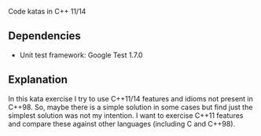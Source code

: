 Code katas in C++ 11/14

Dependencies
------------

* Unit test framework: Google Test 1.7.0

Explanation
-----------

In this kata exercise I try to use C++11/14 features and idioms not present in C++98. So, maybe there is a simple solution in some cases but find just the simplest solution was not my intention. I want to exercise C++11 features and compare these against other languages (including C and C++98).
